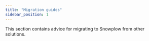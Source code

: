 ```yaml
---
title: "Migration guides"
sidebar_position: 1
---
```


This section contains advice for migrating to Snowplow from other solutions.
